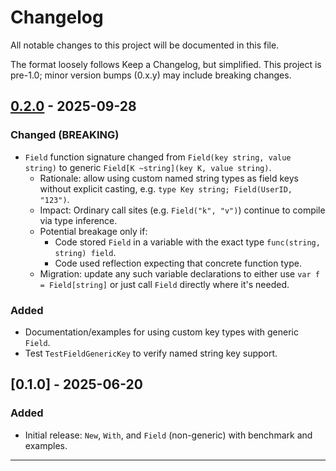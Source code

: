 # Changelog

All notable changes to this project will be documented in this file.

The format loosely follows Keep a Changelog, but simplified. This project is pre-1.0; minor version bumps (0.x.y) may include breaking changes.

## [0.2.0] - 2025-09-28
### Changed (BREAKING)
- `Field` function signature changed from `Field(key string, value string)` to generic `Field[K ~string](key K, value string)`.
  - Rationale: allow using custom named string types as field keys without explicit casting, e.g. `type Key string; Field(UserID, "123")`.
  - Impact: Ordinary call sites (e.g. `Field("k", "v")`) continue to compile via type inference.
  - Potential breakage only if:
    - Code stored `Field` in a variable with the exact type `func(string, string) field`.
    - Code used reflection expecting that concrete function type.
  - Migration: update any such variable declarations to either use `var f = Field[string]` or just call `Field` directly where it's needed.

### Added
- Documentation/examples for using custom key types with generic `Field`.
- Test `TestFieldGenericKey` to verify named string key support.

## [0.1.0] - 2025-06-20
### Added
- Initial release: `New`, `With`, and `Field` (non-generic) with benchmark and examples.

---

[0.2.0]: https://github.com/ygrebnov/errorc/releases/tag/v0.2.0

